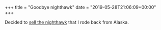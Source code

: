 +++
title = "Goodbye nighthawk"
date = "2019-05-28T21:06:09+00:00"
+++

Decided to <a href="https://cleveland.craigslist.org/mcy/d/lorain-1997-honda-nighthawk-250cc/6899421201.html">sell the nighthawk</a> that I rode back from Alaska.
			